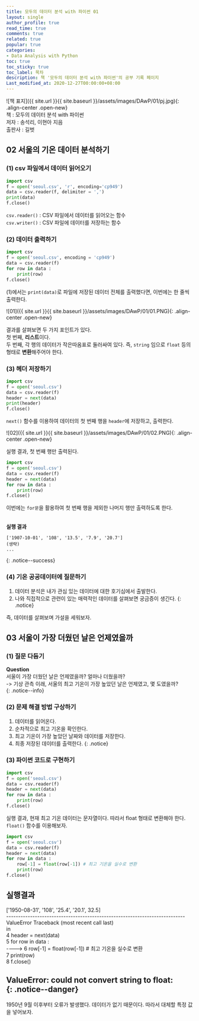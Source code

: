 ```yaml
---
title: 모두의 데이터 분석 with 파이썬 01
layout: single
author_profile: true
read_time: true
comments: true
related: true
popular: true
categories:
- Data Analysis with Python
toc: true
toc_sticky: true
toc_label: 목차
description: 책 '모두의 데이터 분석 with 파이썬'의 공부 기록 페이지
Last_modified_at: 2020-12-27T00:00:00+08:00
---
```


![책 표지]({{ site.url }}{{ site.baseurl }}/assets/images/DAwP/01/pj.jpg){: .align-center .open-new} 
<br>
책 : 모두의 데이터 분석 with 파이썬<br>
저자 : 송석리, 이현아 지음<br>
출판사 : 길벗<br>

## 02 서울의 기온 데이터 분석하기

### (1) csv 파일에서 데이터 읽어오기
```python
import csv
f = open('seoul.csv', 'r', encoding='cp949')
data = csv.reader(f, delimiter = ',')
print(data)
f.close()
```
`csv.reader()` : CSV 파일에서 데이터를 읽어오는 함수<br>
`csv.writer()` : CSV 파일에 데이터를 저장하는 함수


### (2) 데이터 출력하기
```python
import csv
f = open('seoul.csv', encoding = 'cp949')
data = csv.reader(f)
for row in data :
    print(row)
f.close()
```
(1)에서는 `print(data)`로 파일에 저장된 데이터 전체를 출력했다면, 이번에는 한 줄씩 출력한다.<br>

![01]({{ site.url }}{{ site.baseurl }}/assets/images/DAwP/01/01.PNG){: .align-center .open-new} 

결과를 살펴보면 두 가지 포인트가 있다.<br>
첫 번째, **리스트**이다.<br>
두 번째, 각 행의 데이터가 작은따옴표로 둘러싸여 있다. 즉, `string` 임으로 `float` 등의 형태로 **변환**해주어야 한다.<br>


### (3) 헤더 저장하기
```python
import csv
f = open('seoul.csv')
data = csv.reader(f)
header = next(data)
print(header)
f.close()
```
`next()` 함수를 이용하여 데이터의 첫 번째 행을 `header`에 저장하고, 출력한다.<br>

![02]({{ site.url }}{{ site.baseurl }}/assets/images/DAwP/01/02.PNG){: .align-center .open-new} 

실행 결과, 첫 번째 행만 출력된다.<br>

```python
import csv
f = open('seoul.csv')
data = csv.reader(f)
header = next(data)
for row in data :
    print(row)
f.close()
```
이번에는 `for문`을 활용하여 첫 번째 행을 제외한 나머지 행만 출력하도록 한다.<br>
<br>

**실행 결과**
```
['1907-10-01', '108', '13.5', '7.9', '20.7']
(생략)
...
```
{: .notice--success}

### (4) 기온 공공데이터에 질문하기
1. 데이터 분석은 내가 관심 있는 데이터에 대한 호기심에서 출발한다.
2. 나와 직접적으로 관련이 있는 매력적인 데이터를 살펴보면 궁금증이 생긴다.
{: .notice}

즉, 데이터를 살펴보며 가설을 세워보자.<br>


## 03 서울이 가장 더웠던 날은 언제였을까
### (1) 질문 다듬기
**Question**<br>
서울이 가장 더웠던 날은 언제였을까? 얼마나 더웠을까?<br>
-> 기상 관측 이래, 서울의 최고 기온이 가장 높았던 날은 언제였고, 몇 도였을까?<br>
{: .notice--info}


### (2) 문제 해결 방법 구상하기
1. 데이터를 읽어온다.
2. 순차적으로 최고 기온을 확인한다.
3. 최고 기온이 가장 높았던 날짜와 데이터를 저장한다.
4. 최종 저장된 데이터를 출력한다.
{: .notice}


### (3) 파이썬 코드로 구현하기
```python
import csv
f = open('seoul.csv')
data = csv.reader(f)
header = next(data)
for row in data :
    print(row)
f.close()
```
실행 결과, 현재 최고 기온 데이터는 문자열이다. 따라서 float 형태로 변환해야 한다. `float()` 함수를 이용해보자.<br>

```python
import csv
f = open('seoul.csv')
data = csv.reader(f)
header = next(data)
for row in data :
    row[-1] = float(row[-1]) # 최고 기온을 실수로 변환
    print(row)
f.close()
```

**실행결과**<br>
---
['1950-08-31', '108', '25.4', '20.1', 32.5]<br>
---------------------------------------------------------------------------<br>
ValueError                                Traceback (most recent call last)<br>
<ipython-input-15-ac3bc99ec8ad> in <module><br>
      4 header = next(data)<br>
      5 for row in data :<br>
----> 6     row[-1] = float(row[-1]) # 최고 기온을 실수로 변환<br>
      7     print(row)<br>
      8 f.close()<br>

ValueError: could not convert string to float: <br>
{: .notice--danger}
---

1950년 9월 이후부터 오류가 발생했다. 데이터가 없기 때문이다. 따라서 대체할 특정 값을 넣어보자.

